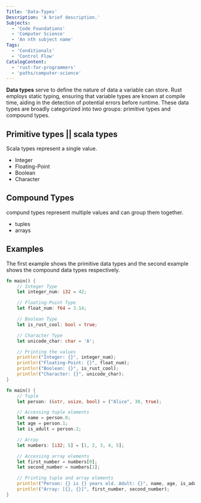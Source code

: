 ```yaml
---
Title: 'Data-Types'
Description: 'A brief description.'
Subjects:
  - 'Code Foundations'
  - 'Computer Science'
  - 'An nth subject name'
Tags:
  - 'Conditionals'
  - 'Control Flow'
CatalogContent:
  - 'rust-for-programmers'
  - 'paths/computer-science'
---
```


**Data types** serve to define the nature of data a variable can store. Rust employs static typing, ensuring that variable types are known at compile time, aiding in the detection of potential errors before runtime. These data types are broadly categorized into two groups: primitive types and compound types.

## Primitive types || scala types

Scala types represent a single value.

- Integer
- Floating-Point
- Boolean
- Character

## Compound Types

compund types represent multiple values and can group them together.

- tuples
- arrays

## Examples

The first example shows the primitive data types and the second example shows the compound data types respectively.

```rust
fn main() {
    // Integer Type
    let integer_num: i32 = 42;

    // Floating-Point Type
    let float_num: f64 = 3.14;

    // Boolean Type
    let is_rust_cool: bool = true;

    // Character Type
    let unicode_char: char = 'A';

    // Printing the values
    println!("Integer: {}", integer_num);
    println!("Floating-Point: {}", float_num);
    println!("Boolean: {}", is_rust_cool);
    println!("Character: {}", unicode_char);
}

```

```rust
fn main() {
    // Tuple
    let person: (&str, usize, bool) = ("Alice", 30, true);

    // Accessing tuple elements
    let name = person.0;
    let age = person.1;
    let is_adult = person.2;

    // Array
    let numbers: [i32; 5] = [1, 2, 3, 4, 5];

    // Accessing array elements
    let first_number = numbers[0];
    let second_number = numbers[1];

    // Printing tuple and array elements
    println!("Person: {} is {} years old. Adult: {}", name, age, is_adult);
    println!("Array: [{}, {}]", first_number, second_number);
}
```
